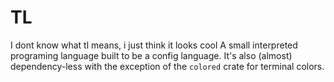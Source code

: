 # TL

I dont know what tl means, i just think it looks cool
A small interpreted programing language built to be a config language.
It's also (almost) dependency-less with the exception of the `colored` crate for terminal colors.